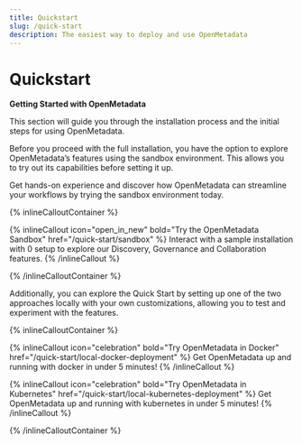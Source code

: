 ```yaml
---
title: Quickstart
slug: /quick-start
description: The easiest way to deploy and use OpenMetadata
---
```


# Quickstart

**Getting Started with OpenMetadata**

This section will guide you through the installation process and the initial steps for using OpenMetadata.

Before you proceed with the full installation, you have the option to explore OpenMetadata’s features using the sandbox environment. This allows you to try out its capabilities before setting it up.

Get hands-on experience and discover how OpenMetadata can streamline your workflows by trying the sandbox environment today.

{% inlineCalloutContainer %}

{% inlineCallout
    icon="open_in_new"
    bold="Try the OpenMetadata Sandbox"
    href="/quick-start/sandbox" %}
Interact with a sample installation with 0 setup to explore our Discovery, Governance and Collaboration features.
{% /inlineCallout %}

{% /inlineCalloutContainer %}

Additionally, you can explore the Quick Start by setting up one of the two approaches locally with your own customizations, allowing you to test and experiment with the features.

{% inlineCalloutContainer %}

{% inlineCallout
    icon="celebration"
    bold="Try OpenMetadata in Docker"
    href="/quick-start/local-docker-deployment" %}
Get OpenMetadata up and running with docker in under 5 minutes!
{% /inlineCallout %}

{% inlineCallout
    icon="celebration"
    bold="Try OpenMetadata in Kubernetes"
    href="/quick-start/local-kubernetes-deployment" %}
Get OpenMetadata up and running with kubernetes in under 5 minutes!
{% /inlineCallout %}

{% /inlineCalloutContainer %}